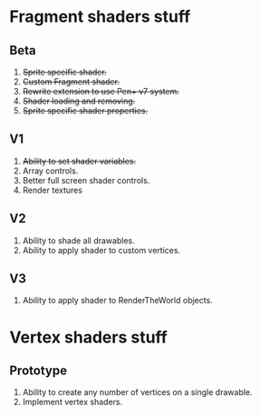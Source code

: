# Fragment shaders stuff

## Beta

1. ~~Sprite specific shader.~~
2. ~~Custom Fragment shader.~~
3. ~~Rewrite extension to use Pen+ v7 system.~~
4. ~~Shader loading and removing.~~
5. ~~Sprite specific shader properties.~~

## V1

1. ~~Ability to set shader variables.~~
2. Array controls.
3. Better full screen shader controls.
4. Render textures

## V2

1. Ability to shade all drawables.
2. Ability to apply shader to custom vertices.

## V3
1. Ability to apply shader to RenderTheWorld objects.

# Vertex shaders stuff

## Prototype

1. Ability to create any number of vertices on a single drawable.
2. Implement vertex shaders.

